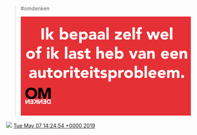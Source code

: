 > \#omdenken 
> 
> ![](../../media/1125768473550913538-D5-IdUHWkAAixjn.png)

<img src="../../media/tweet.ico" width="12" /> [Tue May 07 14:24:54 +0000 2019](https://twitter.com/DromerDenker/status/1125768473550913538)